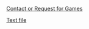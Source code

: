 [Contact or Request for Games](mailto:crunchyb34ans@protonmail.com) 

<a href="https://github.com/crunchybeans990/Cracked-Games-Centre/tree/gh-pages/files/text.txt" target="_blank"> Text file </a>
